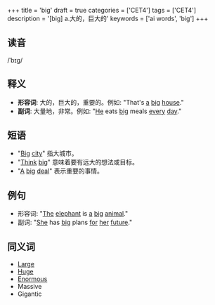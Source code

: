 +++
title = 'big'
draft = true
categories = ['CET4']
tags = ['CET4']
description = '[big] a.大的，巨大的'
keywords = ['ai words', 'big']
+++

## 读音
/ˈbɪɡ/

## 释义
- **形容词**: 大的，巨大的，重要的。例如: "That's [a](/post/a/) [big](/post/big/) [house](/post/house/)."
- **副词**: 大量地，非常。例如: "[He](/post/he/) eats [big](/post/big/) meals [every](/post/every/) [day](/post/day/)."

## 短语
- "[Big](/post/big/) [city](/post/city/)" 指大城市。
- "[Think](/post/think/) [big](/post/big/)" 意味着要有远大的想法或目标。
- "[A](/post/a/) [big](/post/big/) [deal](/post/deal/)" 表示重要的事情。

## 例句
- 形容词: "[The](/post/the/) [elephant](/post/elephant/) is [a](/post/a/) [big](/post/big/) [animal](/post/animal/)."
- 副词: "[She](/post/she/) has [big](/post/big/) plans [for](/post/for/) [her](/post/her/) [future](/post/future/)."

## 同义词
- [Large](/post/large/)
- [Huge](/post/huge/)
- [Enormous](/post/enormous/)
- Massive
- Gigantic
